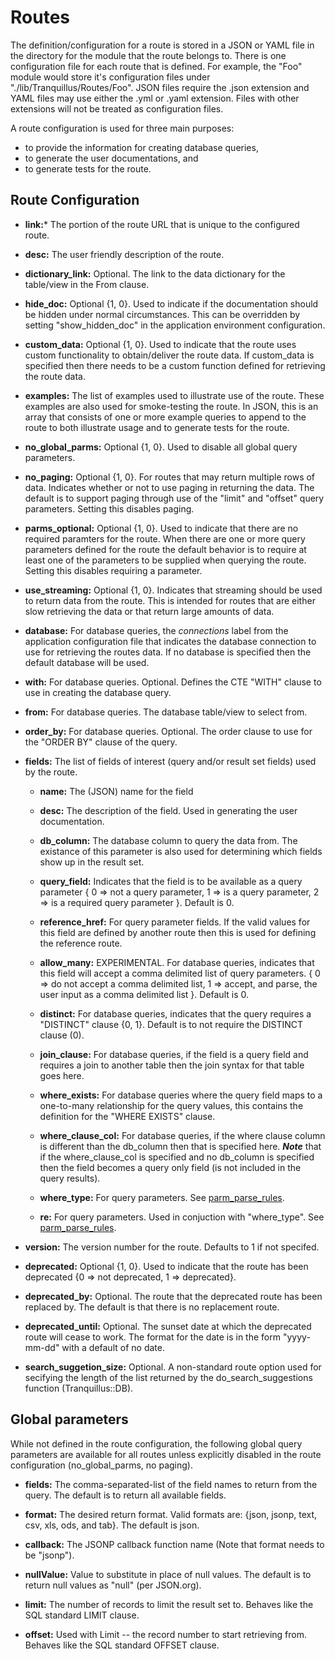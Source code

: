 
# Routes

The definition/configuration for a route is stored in a JSON or YAML
file in the directory for the module that the route belongs to. There
is one configuration file for each route that is defined. For example,
the "Foo" module would store it's configuration files under
"./lib/Tranquillus/Routes/Foo". JSON files require the .json extension
and YAML files may use either the .yml or .yaml extension. Files with
other extensions will not be treated as configuration files.

A route configuration is used for three main purposes:
* to provide the information for creating database queries,
* to generate the user documentations, and
* to generate tests for the route.

## Route Configuration

* **link:*** The portion of the route URL that is unique to the
configured route.

* **desc:** The user friendly description of the route.

* **dictionary_link:** Optional. The link to the data dictionary for
the table/view in the From clause.

* **hide_doc:** Optional {1, 0}. Used to indicate if the documentation
should be hidden under normal circumstances. This can be overridden by
setting "show_hidden_doc" in the application environment configuration.

* **custom_data:** Optional {1, 0}. Used to indicate that the route
uses custom functionality to obtain/deliver the route data. If
custom_data is specified then there needs to be a custom function
defined for retrieving the route data.

* **examples:** The list of examples used to illustrate use of the
route. These examples are also used for smoke-testing the route. In
JSON, this is an array that consists of one or more example queries to
append to the route to both illustrate usage and to generate tests for
the route.

* **no_global_parms:** Optional {1, 0}. Used to disable all global
query parameters.

* **no_paging:** Optional {1, 0}. For routes that may return multiple
rows of data. Indicates whether or not to use paging in returning the
data. The default is to support paging through use of the "limit" and
"offset" query parameters. Setting this disables paging.

* **parms_optional:** Optional {1, 0}. Used to indicate that there are
no required paramters for the route. When there are one or more query
parameters defined for the route the default behavior is to require at
least one of the parameters to be supplied when querying the route.
Setting this disables requiring a parameter.

* **use_streaming:** Optional {1, 0}. Indicates that streaming should
be used to return data from the route. This is intended for routes that
are either slow retrieving the data or that return large amounts of
data.

* **database:** For database queries, the *connections* label from the
application configuration file that indicates the database connection
to use for retrieving the routes data. If no database is specified then
the default database will be used.

* **with:** For database queries. Optional. Defines the CTE "WITH" clause
to use in creating the database query.

* **from:** For database queries. The database table/view to select
from.

* **order_by:** For database queries. Optional. The order clause to use
for the "ORDER BY" clause of the query.

* **fields:** The list of fields of interest (query and/or result set
fields) used by the route.

    * **name:** The (JSON) name for the field

    * **desc:** The description of the field. Used in generating the
    user documentation.

    * **db_column:** The database column to query the data from. The
    existance of this parameter is also used for determining which
    fields show up in the result set.

    * **query_field:** Indicates that the field is to be available as a
    query parameter { 0 => not a query parameter, 1 => is a query
    parameter, 2 => is a required query parameter }. Default is 0.

    * **reference_href:** For query parameter fields. If the valid
    values for this field are defined by another route then this is
    used for defining the reference route.

    * **allow_many:** EXPERIMENTAL. For database queries, indicates
    that this field will accept a comma delimited list of query
    parameters. { 0 => do not accept a comma delimited list, 1 =>
    accept, and parse, the user input as a comma delimited list }.
    Default is 0.

    * **distinct:** For database queries, indicates that the query
    requires a "DISTINCT" clause {0, 1}. Default is to not require the
    DISTINCT clause (0).

    * **join_clause:** For database queries, if the field is a query field
    and requires a join to another table then the join syntax for that
    table goes here.

    * **where_exists:** For database queries where the query field maps to
    a one-to-many relationship for the query values, this contains the
    definition for the "WHERE EXISTS" clause.

    * **where_clause_col:** For database queries, if the where clause
    column is different than the db_column then that is specified here. ***Note***
    that if the where_clause_col is specified and no db_column
    is specified then the field becomes a query only field (is not included
    in the query results).

    * **where_type:** For query parameters. See [parm_parse_rules](parm_parse_rules.md).

    * **re:** For query parameters. Used in conjuction with
    "where_type". See [parm_parse_rules](parm_parse_rules.md).

* **version:** The version number for the route. Defaults to 1 if not
specifed.

* **deprecated:** Optional {1, 0}. Used to indicate that the route has
been deprecated {0 => not deprecated, 1 => deprecated}.

* **deprecated_by:** Optional. The route that the deprecated route has
been replaced by. The default is that there is no replacement route.

* **deprecated_until:** Optional. The sunset date at which the
deprecated route will cease to work. The format for the date is in the
form "yyyy-mm-dd" with a default of no date.

* **search_suggetion_size:** Optional. A non-standard route option used
for secifying the length of the list returned by the
do_search_suggestions function (Tranquillus::DB).

## Global parameters

While not defined in the route configuration, the following global
query parameters are available for all routes unless explicitly
disabled in the route configuration (no_global_parms, no paging).

* **fields:** The comma-separated-list of the field names to return
from the query. The default is to return all available fields.

* **format:** The desired return format. Valid formats are: {json,
jsonp, text, csv, xls, ods, and tab}. The default is json.

* **callback:** The JSONP callback function name (Note that format
needs to be "jsonp").

* **nullValue:** Value to substitute in place of null values. The
default is to return null values as "null" (per JSON.org).

* **limit:** The number of records to limit the result set to. Behaves
like the SQL standard LIMIT clause.

* **offset:** Used with Limit -- the record number to start retrieving
from. Behaves like the SQL standard OFFSET clause.
